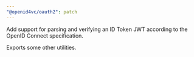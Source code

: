 ```yaml
---
"@openid4vc/oauth2": patch
---
```


Add support for parsing and verifying an ID Token JWT according to the OpenID Connect specification.

Exports some other utilities.
